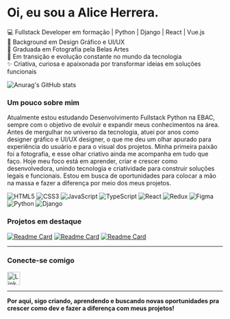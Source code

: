# Oi, eu sou a Alice Herrera.

💻 Fullstack Developer em formação | Python | Django | React | Vue.js</br>
🎨 Background em Design Gráfico e UI/UX</br>
📸 Graduada em Fotografia pela Belas Artes</br>
🚀 Em transição e evolução constante no mundo da tecnologia</br>
✨ Criativa, curiosa e apaixonada por transformar ideias em soluções funcionais

![Anurag's GitHub stats](https://github-readme-stats.vercel.app/api?username=aliceherrera&show_icons=true&theme=dracula)

### Um pouco sobre mim

Atualmente estou estudando Desenvolvimento Fullstack Python na EBAC, sempre com o objetivo de evoluir e expandir meus conhecimentos na área. Antes de mergulhar no universo da tecnologia, atuei por anos como designer gráfico e UI/UX designer, o que me deu um olhar apurado para experiência do usuário e para o visual dos projetos. Minha primeira paixão foi a fotografia, e esse olhar criativo ainda me acompanha em tudo que faço. Hoje meu foco está em aprender, criar e crescer como desenvolvedora, unindo tecnologia e criatividade para construir soluções legais e funcionais. Estou em busca de oportunidades para colocar a mão na massa e fazer a diferença por meio dos meus projetos.


![HTML5](https://img.shields.io/badge/html5-%23E34F26.svg?style=for-the-badge&logo=html5&logoColor=white) ![CSS3](https://img.shields.io/badge/css3-%231572B6.svg?style=for-the-badge&logo=css3&logoColor=white) ![JavaScript](https://img.shields.io/badge/javascript-%23323330.svg?style=for-the-badge&logo=javascript&logoColor=%23F7DF1E) ![TypeScript](https://img.shields.io/badge/typescript-%23007ACC.svg?style=for-the-badge&logo=typescript&logoColor=white) ![React](https://img.shields.io/badge/react-%2320232a.svg?style=for-the-badge&logo=react&logoColor=%2361DAFB) ![Redux](https://img.shields.io/badge/redux-%23593d88.svg?style=for-the-badge&logo=redux&logoColor=white) ![Figma](https://img.shields.io/badge/figma-%23F24E1E.svg?style=for-the-badge&logo=figma&logoColor=white) ![Python](https://img.shields.io/badge/python-3670A0?style=for-the-badge&logo=python&logoColor=ffdd54) ![Django](https://img.shields.io/badge/django-%23092E20.svg?style=for-the-badge&logo=django&logoColor=white)


### Projetos em destaque

[![Readme Card](https://github-readme-stats.vercel.app/api/pin/?username=aliceherrera&repo=eFood&theme=dark)](https://github.com/aliceherrera/eFood)
[![Readme Card](https://github-readme-stats.vercel.app/api/pin/?username=aliceherrera&repo=todo_vue&theme=dark)](https://github.com/aliceherrera/todo_vue)
[![Readme Card](https://github-readme-stats.vercel.app/api/pin/?username=aliceherrera&repo=github_perfil&theme=dark)](https://github.com/aliceherrera/github_perfil)

---
### Conecte-se comigo

[<img src='https://img.shields.io/badge/LinkedIn-0077B5?style=for-the-badge&logo=linkedin&logoColor=white' alt='Linkedin' height='30'>](https://www.linkedin.com/in/aliceherrera/)

---

**Por aqui, sigo criando, aprendendo e buscando novas oportunidades pra crescer como dev e fazer a diferença com meus projetos!**
